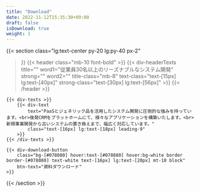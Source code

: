```yaml
---
title: "Download"
date: 2022-11-12T15:35:30+09:00
draft: false
isDownload: true
weight: 1
---
```


{{< section
    class="lg:text-center py-20 lg:py-40 px-2"
>}}
    {{< header
        class="mb-10 font-bold"
    >}}
        {{< div-headerTexts
            title=""
            word1="従業員30名以上のリーズナブルなシステム開発"
            strong=""
            word2=""
            title-class="mb-8"
            text-class="text-[15px] lg:text-[40px]"
            strong-class="text-[30px] lg:text-[56px]"
        >}}
    {{< /header >}}

    {{< div-texts >}}
        {{< div-text
            text="PaaSとジェネリック品を活用したシステム開発に圧倒的な強みを持っています。<br>後発CRMをプラットホームにて、様々なアプリケーションを構築いたします。<br>新規事業開発から古いシステムの置き換えまで、幅広く対応しています。"
            class="text-[16px] lg:text-[18px] leading-9"
        >}} 
    {{< /div-texts >}}

    {{< div-download-button
        class="bg-[#078080] hover:text-[#078080] hover:bg-white border border-[#078080] text-white text-[16px] lg:text-[20px] mt-10 block" 
        btn-text="資料ダウンロード"
    >}}
{{< /section >}}


